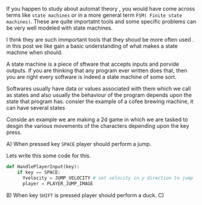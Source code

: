 If you happen to study about automat theory , you would have come across terms like `state machines` or in a more general term `FSM( Finite state machines)`.
These are quite importatnt tools and some specific problems can be very well modeled with state machines.

I think they are such immportant tools that they shoud be more often used . in this post we like gain a basic understanding of what makes a state machine when should.

A state machine is a piece of sftware that accepts inputs and porvide outputs. if you are thinking that any program ever written does that, then you are right every software is indeed a state machine of some sort.

Softwares usually have data or values associated with them which we call as states and also usually the behaviour of the program depends upon the state that program has. consier the example of a cofee brewing machine, it can have several states

Conside an example we are making a 2d game in which we are tasked to desgin the various movements of the characters depending upon the key press.

A) When pressed key `SPACE` player should perform a jump.

Lets write this some code for this.


```python
def HandlePlayerInput(key):
    if key == SPACE:
      Yvelocity = JUMP_VELOCITY # set velocity in y direction to jump
      player = PLAYER_JUMP_IMAGE  
```





B) When key `SHIFT` is pressed player should perform a duck.
C) 
